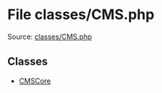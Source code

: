 File classes/CMS.php
=========

Source: [classes/CMS.php](https://github.com/PrestaShop/PrestaShop/blob/1.6.0.2/classes/CMS.php)


Classes
-------

* [CMSCore](class.CMSCore.md)

